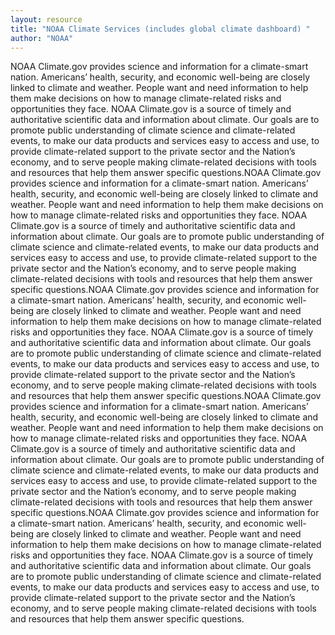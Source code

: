 ```yaml
---
layout: resource
title: "NOAA Climate Services (includes global climate dashboard) "
author: "NOAA"
---
```


NOAA Climate.gov provides science and information for a climate-smart nation.  Americans’ health, security, and economic well-being are closely linked to climate and weather.  People want and need information to help them make decisions on how to manage climate-related risks and opportunities they face.
NOAA Climate.gov is a source of timely and authoritative scientific data and information about climate.  Our goals are to promote public understanding of climate science and climate-related events, to make our data products and services easy to access and use, to provide climate-related support to the private sector and the Nation’s economy, and to serve people making climate-related decisions with tools and resources that help them answer specific questions.NOAA Climate.gov provides science and information for a climate-smart nation.  Americans’ health, security, and economic well-being are closely linked to climate and weather.  People want and need information to help them make decisions on how to manage climate-related risks and opportunities they face.
NOAA Climate.gov is a source of timely and authoritative scientific data and information about climate.  Our goals are to promote public understanding of climate science and climate-related events, to make our data products and services easy to access and use, to provide climate-related support to the private sector and the Nation’s economy, and to serve people making climate-related decisions with tools and resources that help them answer specific questions.NOAA Climate.gov provides science and information for a climate-smart nation.  Americans’ health, security, and economic well-being are closely linked to climate and weather.  People want and need information to help them make decisions on how to manage climate-related risks and opportunities they face.
NOAA Climate.gov is a source of timely and authoritative scientific data and information about climate.  Our goals are to promote public understanding of climate science and climate-related events, to make our data products and services easy to access and use, to provide climate-related support to the private sector and the Nation’s economy, and to serve people making climate-related decisions with tools and resources that help them answer specific questions.NOAA Climate.gov provides science and information for a climate-smart nation.  Americans’ health, security, and economic well-being are closely linked to climate and weather.  People want and need information to help them make decisions on how to manage climate-related risks and opportunities they face.
NOAA Climate.gov is a source of timely and authoritative scientific data and information about climate.  Our goals are to promote public understanding of climate science and climate-related events, to make our data products and services easy to access and use, to provide climate-related support to the private sector and the Nation’s economy, and to serve people making climate-related decisions with tools and resources that help them answer specific questions.NOAA Climate.gov provides science and information for a climate-smart nation.  Americans’ health, security, and economic well-being are closely linked to climate and weather.  People want and need information to help them make decisions on how to manage climate-related risks and opportunities they face.
NOAA Climate.gov is a source of timely and authoritative scientific data and information about climate.  Our goals are to promote public understanding of climate science and climate-related events, to make our data products and services easy to access and use, to provide climate-related support to the private sector and the Nation’s economy, and to serve people making climate-related decisions with tools and resources that help them answer specific questions.
